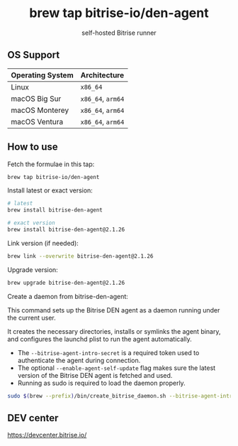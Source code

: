 <h1 align="center">brew tap bitrise-io/den-agent</h1>
<p align="center">
    self-hosted Bitrise runner
</p>

## OS Support

|Operating System|Architecture|
|--- |--- |
|Linux|`x86_64`|
|macOS Big Sur|`x86_64`, `arm64`|
|macOS Monterey|`x86_64`, `arm64`|
|macOS Ventura|`x86_64`, `arm64`|

## How to use

Fetch the formulae in this tap:

```zsh
brew tap bitrise-io/den-agent
```

Install latest or exact version:

```zsh
# latest
brew install bitrise-den-agent

# exact version
brew install bitrise-den-agent@2.1.26
```

Link version (if needed):
```zsh
brew link --overwrite bitrise-den-agent@2.1.26
```

Upgrade version:
```zsh
brew upgrade bitrise-den-agent@2.1.26
```

Create a daemon from bitrise-den-agent:

This command sets up the Bitrise DEN agent as a daemon running under the current user.

It creates the necessary directories, installs or symlinks the agent binary, and configures the launchd plist to run the agent automatically.
- The `--bitrise-agent-intro-secret` is a required token used to authenticate the agent during connection.
- The optional `--enable-agent-self-update` flag makes sure the latest version of the Bitrise DEN agent is fetched and used.
- Running as sudo is required to load the daemon properly.

```zsh
sudo $(brew --prefix)/bin/create_bitrise_daemon.sh --bitrise-agent-intro-secret=YOUR_TOKEN --enable-agent-self-update
```

## DEV center
https://devcenter.bitrise.io/